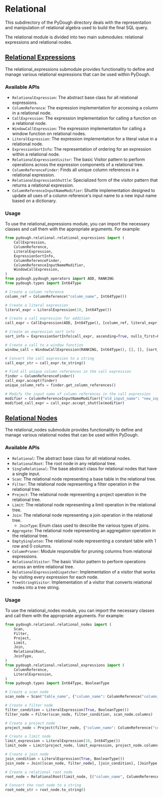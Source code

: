 # Relational

This subdirectory of the PyDough directory deals with the representation and manipulation of relational algebra used to build the final SQL query.

The relational module is divided into two main submodules: relational expressions and relational nodes.

## [Relational Expressions](relational_expressions/README.md)

The relational_expressions submodule provides functionality to define and manage various relational expressions that can be used within PyDough.

### Available APIs

- `RelationalExpression`: The abstract base class for all relational expressions.
- `ColumnReference`: The expression implementation for accessing a column in a relational node.
- `CallExpression`: The expression implementation for calling a function on a relational node.
- `WindowCallExpression`: The expression implementation for calling a window function on relational nodes.
- `LiteralExpression`: The expression implementation for a literal value in a relational node.
- `ExpressionSortInfo`: The representation of ordering for an expression within a relational node.
- `RelationalExpressionVisitor`: The basic Visitor pattern to perform operations across the expression components of a relational tree.
- `ColumnReferenceFinder`: Finds all unique column references in a relational expression.
- `RelationalExpressionShuttle`: Specialized form of the visitor pattern that returns a relational expression.
- `ColumnReferenceInputNameModifier`: Shuttle implementation designed to update all uses of a column reference's input name to a new input name based on a dictionary.

### Usage

To use the relational_expressions module, you can import the necessary classes and call them with the appropriate arguments. For example:

```python
from pydough.relational.relational_expressions import (
    CallExpression,
    ColumnReference,
    LiteralExpression,
    ExpressionSortInfo,
    ColumnReferenceFinder,
    ColumnReferenceInputNameModifier,
    WindowCallExpression,
)
from pydough.pydough_operators import ADD, RANKING
from pydough.types import Int64Type

# Create a column reference
column_ref = ColumnReference("column_name", Int64Type())

# Create a literal expression
literal_expr = LiteralExpression(10, Int64Type())

# Create a call expression for addition
call_expr = CallExpression(ADD, Int64Type(), [column_ref, literal_expr])

# Create an expression sort info
sort_info = ExpressionSortInfo(call_expr, ascending=True, nulls_first=False)

# Create a call to a window function
window_call = WindowCallExpression(RANKING, Int64Type(), [], [], [sort_info], {})

# Convert the call expression to a string
call_expr_str = call_expr.to_string()

# Find all unique column references in the call expression
finder = ColumnReferenceFinder()
call_expr.accept(finder)
unique_column_refs = finder.get_column_references()

# Modify the input name of column references in the call expression
modifier = ColumnReferenceInputNameModifier({"old_input_name": "new_input_name"})
modified_call_expr = call_expr.accept_shuttle(modifier)
```

## [Relational Nodes](relational_nodes/README.md)

The relational_nodes submodule provides functionality to define and manage various relational nodes that can be used within PyDough.

### Available APIs

- `Relational`: The abstract base class for all relational nodes.
- `RelationalRoot`: The root node in any relational tree.
- `SingleRelational`: The base abstract class for relational nodes that have a single input.
- `Scan`: The relational node representing a base table in the relational tree.
- `Filter`: The relational node representing a filter operation in the relational tree.
- `Project`: The relational node representing a project operation in the relational tree.
- `Limit`: The relational node representing a limit operation in the relational tree.
- `Join`: The relational node representing a join operation in the relational tree.
    - `JoinType`: Enum class used to describe the various types of joins.
- `Aggregate`: The relational node representing an aggregation operation in the relational tree.
- `EmptySingleton`: The relational node representing a constant table with 1 row and 0 columns.
- `ColumnPruner`: Module responsible for pruning columns from relational expressions.
- `RelationalVisitor`: The basic Visitor pattern to perform operations across an entire relational tree.
- `RelationalExpressionDispatcher`: Implementation of a visitor that works by visiting every expression for each node.
- `TreeStringVisitor`: Implementation of a visitor that converts relational nodes into a tree string.

### Usage

To use the relational_nodes module, you can import the necessary classes and call them with the appropriate arguments. For example:

```python
from pydough.relational.relational_nodes import (
    Scan,
    Filter,
    Project,
    Limit,
    Join,
    RelationalRoot,
    JoinType,
)
from pydough.relational.relational_expressions import (
    ColumnReference,
    LiteralExpression,
)
from pydough.types import Int64Type, BooleanType

# Create a scan node
scan_node = Scan("table_name", {"column_name": ColumnReference("column_name", Int64Type())})

# Create a filter node
filter_condition = LiteralExpression(True, BooleanType())
filter_node = Filter(scan_node, filter_condition, scan_node.columns)

# Create a project node
project_node = Project(filter_node, {"column_name": ColumnReference("column_name", Int64Type())})

# Create a limit node
limit_expression = LiteralExpression(10, Int64Type())
limit_node = Limit(project_node, limit_expression, project_node.columns)

# Create a join node
join_condition = LiteralExpression(True, BooleanType())
join_node = Join([scan_node, filter_node], [join_condition], [JoinType.INNER], scan_node.columns)

# Create a relational root node
root_node = RelationalRoot(limit_node, [("column_name", ColumnReference("column_name", Int64Type()))])

# Convert the root node to a string
root_node_str = root_node.to_string()
```